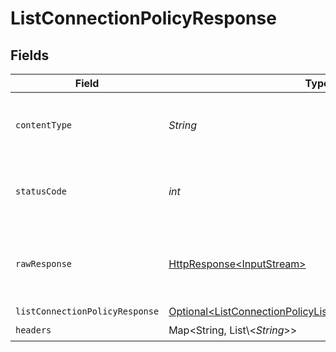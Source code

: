 # ListConnectionPolicyResponse


## Fields

| Field                                                                                                                                      | Type                                                                                                                                       | Required                                                                                                                                   | Description                                                                                                                                |
| ------------------------------------------------------------------------------------------------------------------------------------------ | ------------------------------------------------------------------------------------------------------------------------------------------ | ------------------------------------------------------------------------------------------------------------------------------------------ | ------------------------------------------------------------------------------------------------------------------------------------------ |
| `contentType`                                                                                                                              | *String*                                                                                                                                   | :heavy_check_mark:                                                                                                                         | HTTP response content type for this operation                                                                                              |
| `statusCode`                                                                                                                               | *int*                                                                                                                                      | :heavy_check_mark:                                                                                                                         | HTTP response status code for this operation                                                                                               |
| `rawResponse`                                                                                                                              | [HttpResponse\<InputStream>](https://docs.oracle.com/en/java/javase/11/docs/api/java.net.http/java/net/http/HttpResponse.html)             | :heavy_check_mark:                                                                                                                         | Raw HTTP response; suitable for custom response parsing                                                                                    |
| `listConnectionPolicyResponse`                                                                                                             | [Optional\<ListConnectionPolicyListConnectionPolicyResponse>](../../models/operations/ListConnectionPolicyListConnectionPolicyResponse.md) | :heavy_minus_sign:                                                                                                                         | OK                                                                                                                                         |
| `headers`                                                                                                                                  | Map\<String, List\\<*String*>>                                                                                                             | :heavy_check_mark:                                                                                                                         | N/A                                                                                                                                        |